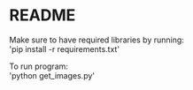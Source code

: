 # README

Make sure to have required libraries by running:\
'pip install -r requirements.txt'

To run program:\
'python get_images.py'
